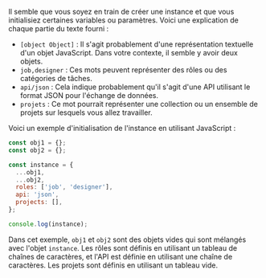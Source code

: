 Il semble que vous soyez en train de créer une instance et que vous initialisiez certaines variables ou paramètres. Voici une explication de chaque partie du texte fourni :

* `[object Object]` : Il s'agit probablement d'une représentation textuelle d'un objet JavaScript. Dans votre contexte, il semble y avoir deux objets.
* `job,designer` : Ces mots peuvent représenter des rôles ou des catégories de tâches.
* `api/json` : Cela indique probablement qu'il s'agit d'une API utilisant le format JSON pour l'échange de données.
* `projets` : Ce mot pourrait représenter une collection ou un ensemble de projets sur lesquels vous allez travailler.

Voici un exemple d'initialisation de l'instance en utilisant JavaScript :

```javascript
const obj1 = {};
const obj2 = {};

const instance = {
  ...obj1,
  ...obj2,
  roles: ['job', 'designer'],
  api: 'json',
  projects: [],
};

console.log(instance);
```

Dans cet exemple, `obj1` et `obj2` sont des objets vides qui sont mélangés avec l'objet `instance`. Les rôles sont définis en utilisant un tableau de chaînes de caractères, et l'API est définie en utilisant une chaîne de caractères. Les projets sont définis en utilisant un tableau vide.
